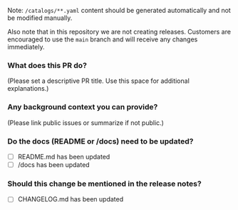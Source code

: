 Note: `/catalogs/**.yaml` content should be generated automatically and not be modified manually.

Also note that in this repository we are not creating releases. Customers are encouraged to use the `main` branch and will receive any changes immediately.

### What does this PR do?

(Please set a descriptive PR title. Use this space for additional explanations.)

### Any background context you can provide?

(Please link public issues or summarize if not public.)

### Do the docs (README or /docs) need to be updated?

- [ ] README.md has been updated
- [ ] /docs has been updated

### Should this change be mentioned in the release notes?

- [ ] CHANGELOG.md has been updated
